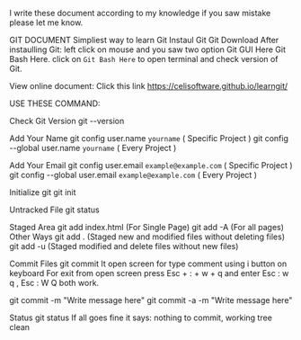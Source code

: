 I write these document according to my knowledge if you saw mistake please let me know. 

GIT DOCUMENT
Simpliest way to learn Git
Instaul Git Git Download After instaulling Git: left click on mouse and you saw two option Git GUI Here Git Bash Here. click on `Git Bash Here` to open terminal and check version of Git.

View online document: Click this link
https://celisoftware.github.io/learngit/


USE THESE COMMAND:

Check Git Version
git --version

Add Your Name
git config user.name `yourname` ( Specific Project )
git config --global user.name `yourname` ( Every Project )

Add Your Email
git config user.email `example@example.com` ( Specific Project )
git config --global user.email `example@example.com` ( Every Project )

Initialize git
git init

Untracked File
git status

Staged Area
git add index.html (For Single Page)
git add -A (For all pages)
Other Ways
git add . (Staged new and modified files without deleting files)
git add -u (Staged modified and delete files without new files)

Commit Files
git commit
It open screen for type comment using i button on keyboard
For exit from open screen press Esc + : + w + q and enter
Esc : w q , Esc : W Q both work.

git commit -m "Write message here"
git commit -a -m "Write message here"

Status
git status
If all goes fine it says: nothing to commit, working tree clean



